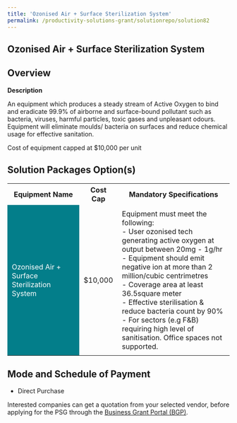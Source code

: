 ```yaml
---
title: 'Ozonised Air + Surface Sterilization System'
permalink: /productivity-solutions-grant/solutionrepo/solution82
---
```


## Ozonised Air + Surface Sterilization System

## Overview

**Description**

An equipment which produces a steady stream of Active Oxygen to bind and eradicate 99.9% of airborne and surface-bound pollutant such as bacteria, viruses, harmful particles, toxic gases and unpleasant odours. Equipment will eliminate moulds/ bacteria on surfaces and reduce chemical usage for effective sanitation.  

Cost of equipment capped at $10,000 per unit

## Solution Packages Option(s)

<table>
<tr>
<th><b>Equipment Name</b></th>
<th><b>Cost Cap</b></th>
<th><b>Mandatory Specifications</b></th>
</tr>
<tr>
<td style='padding: 10px; background-color: #037E8A; color: #FFFFFF;'>Ozonised Air + Surface Sterilization System</td>
<td style='padding: 10px;'>$10,000</td>
<td style='padding: 10px;'>Equipment must meet the following:<br>- User ozonised tech generating active oxygen at output between 20mg - 1g/hr<br>- Equipment should emit negative ion at more than 2 million/cubic centrimetres<br>- Coverage area at least 36.5square meter<br>- Effective sterilisation & reduce bacteria count by 90%<br>- For sectors (e.g F&B) requiring high level of sanitisation. Office spaces not supported.<br></td>
</tr>
</table>

## Mode and Schedule of Payment

 - Direct Purchase

Interested companies can get a quotation from your selected vendor, before applying for the PSG through the <a href='https://www.businessgrants.gov.sg/' target='_blank' rel='noopener'>Business Grant Portal (BGP)</a>.

<script src="/jquery/resize-tables.js"></script>
